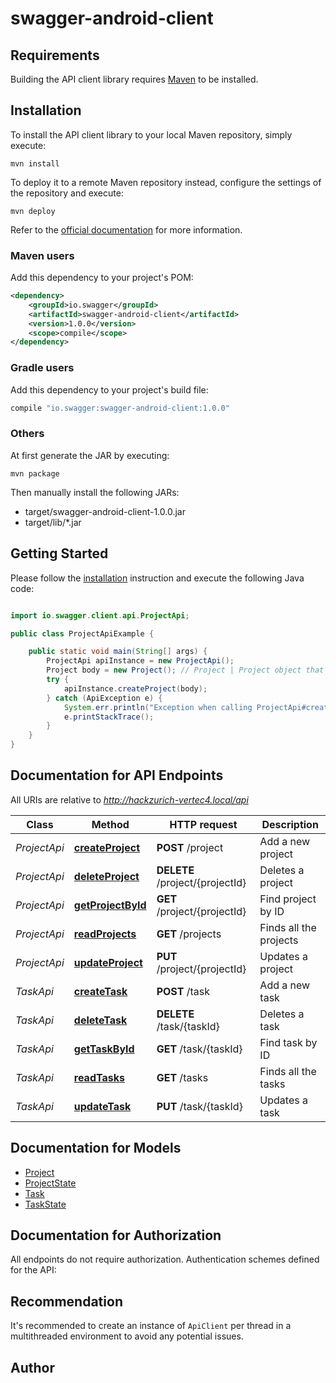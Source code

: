 # swagger-android-client

## Requirements

Building the API client library requires [Maven](https://maven.apache.org/) to be installed.

## Installation

To install the API client library to your local Maven repository, simply execute:

```shell
mvn install
```

To deploy it to a remote Maven repository instead, configure the settings of the repository and execute:

```shell
mvn deploy
```

Refer to the [official documentation](https://maven.apache.org/plugins/maven-deploy-plugin/usage.html) for more information.

### Maven users

Add this dependency to your project's POM:

```xml
<dependency>
    <groupId>io.swagger</groupId>
    <artifactId>swagger-android-client</artifactId>
    <version>1.0.0</version>
    <scope>compile</scope>
</dependency>
```

### Gradle users

Add this dependency to your project's build file:

```groovy
compile "io.swagger:swagger-android-client:1.0.0"
```

### Others

At first generate the JAR by executing:

    mvn package

Then manually install the following JARs:

* target/swagger-android-client-1.0.0.jar
* target/lib/*.jar

## Getting Started

Please follow the [installation](#installation) instruction and execute the following Java code:

```java

import io.swagger.client.api.ProjectApi;

public class ProjectApiExample {

    public static void main(String[] args) {
        ProjectApi apiInstance = new ProjectApi();
        Project body = new Project(); // Project | Project object that needs to be added
        try {
            apiInstance.createProject(body);
        } catch (ApiException e) {
            System.err.println("Exception when calling ProjectApi#createProject");
            e.printStackTrace();
        }
    }
}

```

## Documentation for API Endpoints

All URIs are relative to *http://hackzurich-vertec4.local/api*

Class | Method | HTTP request | Description
------------ | ------------- | ------------- | -------------
*ProjectApi* | [**createProject**](docs/ProjectApi.md#createProject) | **POST** /project | Add a new project
*ProjectApi* | [**deleteProject**](docs/ProjectApi.md#deleteProject) | **DELETE** /project/{projectId} | Deletes a project
*ProjectApi* | [**getProjectById**](docs/ProjectApi.md#getProjectById) | **GET** /project/{projectId} | Find project by ID
*ProjectApi* | [**readProjects**](docs/ProjectApi.md#readProjects) | **GET** /projects | Finds all the projects
*ProjectApi* | [**updateProject**](docs/ProjectApi.md#updateProject) | **PUT** /project/{projectId} | Updates a project
*TaskApi* | [**createTask**](docs/TaskApi.md#createTask) | **POST** /task | Add a new task
*TaskApi* | [**deleteTask**](docs/TaskApi.md#deleteTask) | **DELETE** /task/{taskId} | Deletes a task
*TaskApi* | [**getTaskById**](docs/TaskApi.md#getTaskById) | **GET** /task/{taskId} | Find task by ID
*TaskApi* | [**readTasks**](docs/TaskApi.md#readTasks) | **GET** /tasks | Finds all the tasks
*TaskApi* | [**updateTask**](docs/TaskApi.md#updateTask) | **PUT** /task/{taskId} | Updates a task


## Documentation for Models

 - [Project](docs/Project.md)
 - [ProjectState](docs/ProjectState.md)
 - [Task](docs/Task.md)
 - [TaskState](docs/TaskState.md)


## Documentation for Authorization

All endpoints do not require authorization.
Authentication schemes defined for the API:

## Recommendation

It's recommended to create an instance of `ApiClient` per thread in a multithreaded environment to avoid any potential issues.

## Author



